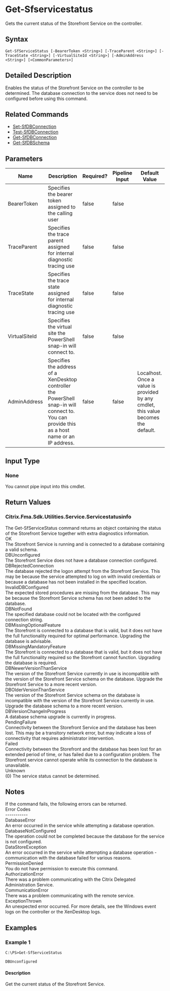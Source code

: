 ﻿
# Get-Sfservicestatus
Gets the current status of the Storefront Service on the controller.
## Syntax

```
Get-SfServiceStatus [-BearerToken <String>] [-TraceParent <String>] [-TraceState <String>] [-VirtualSiteId <String>] [-AdminAddress <String>] [<CommonParameters>]
```

## Detailed Description
Enables the status of the Storefront Service on the controller to be determined. The database connection to the service does not need to be configured before using this command.


## Related Commands

* [Set-SfDBConnection](../Set-SfDBConnection/)
* [Test-SfDBConnection](../Test-SfDBConnection/)
* [Get-SfDBConnection](../Get-SfDBConnection/)
* [Get-SfDBSchema](../Get-SfDBSchema/)
## Parameters
| Name   | Description | Required? | Pipeline Input | Default Value |
| --- | --- | --- | --- | --- |
| BearerToken | Specifies the bearer token assigned to the calling user | false | false |  |
| TraceParent | Specifies the trace parent assigned for internal diagnostic tracing use | false | false |  |
| TraceState | Specifies the trace state assigned for internal diagnostic tracing use | false | false |  |
| VirtualSiteId | Specifies the virtual site the PowerShell snap-in will connect to. | false | false |  |
| AdminAddress | Specifies the address of a XenDesktop controller the PowerShell snap-in will connect to. You can provide this as a host name or an IP address. | false | false | Localhost. Once a value is provided by any cmdlet, this value becomes the default. |

## Input Type

### None
You cannot pipe input into this cmdlet.
## Return Values

### Citrix.Fma.Sdk.Utilities.Service.Servicestatusinfo
The Get-SfServiceStatus command returns an object containing the status of the Storefront Service together with extra diagnostics information.  
OK  
    The Storefront Service is running and is connected to a database containing a valid schema.  
DBUnconfigured  
    The Storefront Service does not have a database connection configured.  
DBRejectedConnection  
    The database rejected the logon attempt from the Storefront Service.  This may be because the service attempted to log on with invalid credentials or because a database has not been installed in the specified location.  
InvalidDBConfigured  
    The expected stored procedures are missing from the database.  This may be because the Storefront Service schema has not been added to the database.  
DBNotFound  
    The specified database could not be located with the configured connection string.  
DBMissingOptionalFeature  
    The Storefront is connected to a database that is valid, but it does not have the full functionality required for optimal performance. Upgrading the database is advisable.  
DBMissingMandatoryFeature  
    The Storefront is connected to a database that is valid, but it does not have the full functionality required so the Storefront cannot function. Upgrading the database is required.  
DBNewerVersionThanService  
    The version of the Storefront Service currently in use is incompatible with the version of the Storefront Service schema on the database.  Upgrade the Storefront Service to a more recent version.  
DBOlderVersionThanService  
    The version of the Storefront Service schema on the database is incompatible with the version of the Storefront Service currently in use.  Upgrade the database schema to a more recent version.  
DBVersionChangeInProgress  
    A database schema upgrade is currently in progress.  
PendingFailure  
    Connectivity between the Storefront Service and the database has been lost. This may be a transitory network error, but may indicate a loss of connectivity that requires administrator intervention.  
Failed  
    Connectivity between the Storefront and the database has been lost for an extended period of time, or has failed due to a configuration problem. The Storefront service cannot operate while its connection to the database is unavailable.  
Unknown  
    (0) The service status cannot be determined.
## Notes
If the command fails, the following errors can be returned.  
    Error Codes  
    -----------  
    DatabaseError  
        An error occurred in the service while attempting a database operation.  
    DatabaseNotConfigured  
        The operation could not be completed because the database for the service is not configured.  
    DataStoreException  
        An error occurred in the service while attempting a database operation - communication with the database failed for various reasons.  
    PermissionDenied  
        You do not have permission to execute this command.  
    AuthorizationError  
        There was a problem communicating with the Citrix Delegated Administration Service.  
    CommunicationError  
        There was a problem communicating with the remote service.  
    ExceptionThrown  
        An unexpected error occurred.  For more details, see the Windows event logs on the controller or the XenDesktop logs.
## Examples

### Example 1

```
C:\PS>Get-SfServiceStatus  
  
DBUnconfigured
```

#### Description
Get the current status of the Storefront Service.
